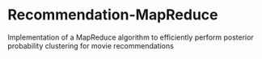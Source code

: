# Recommendation-MapReduce
Implementation of a MapReduce algorithm to efficiently perform posterior probability clustering for movie recommendations
